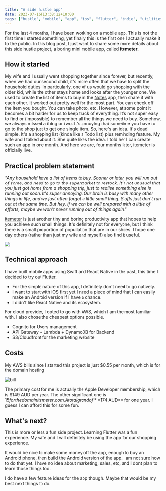 ```yaml
---
title: "A side hustle app"
date: 2023-07-16T13:38:12+10:00
tags: ["hustle", "mobile", "app", "ios", "flutter", "indie", "utilities", "shopping", "reminder", "saving"]
---
```


For the last 4 months, I have been working on a mobile app. This is not the first time I started something, yet finally this is the first one I actually make it to the public. In this blog post, I just want to share some more details about this side hustle project, a boring mini mobile app, called **itemeter**.

## How it started

My wife and I usually went shopping together since forever, but recently, when we had our second child, it's more often that we have to split the household duties. In particularly, one of us would go shopping with the older kid, while the other stays home and looks after the younger one. We used to create the list of items to buy in the [Notes](https://apps.apple.com/us/app/notes/id1110145109) app, then share it with each other. It worked out pretty well for the most part. You can check off the item you bought. You can take photo, etc. However, at some point it becomes a bit harder for us to keep track of everything. It's not super easy to find or (impossible) to remember all the things we need to buy. Somehow, we always missed a thing or two. It's annoying that sometime you have to go to the shop just to get one single item. So, here's an idea. It's dead simple. It's a shopping list (kinda like a Todo list) plus reminding feature. My wife and I talked about it. She quite likes the idea. I told her I can create such an app in one month. And here we are, four months later, itemeter is officially live.

## Practical problem statement

_"Any household have a list of items to buy. Sooner or later, you will run out of some, and need to go to the supermarket to restock. It's not unusual that you just got home from a shopping trip, just to realise something else is running out soon. It's super annoying. Our brain is busy with many other things in life, and we just often forgot a little small thing. Stuffs just don't run out at the same time. But hey, if we can be well prepared with a little of efforts, maybe we won't never running out of things again."_

[itemeter](https://itemeter.com) is just another tiny and boring productivity app that hopes to help you achieve such small things. It's definitely not for everyone, but I think there is a small proportion of popullation that are in our shoes. I hope one day others (rather than just my wife and myself) also find it useful.

![](/website.png)

## Technical approach

I have built mobile apps using Swift and React Native in the past, this time I decided to try out Flutter. 
- For the simple nature of this app, I definitely don't need to go natively.
- I want to start with iOS first yet I need a piece of mind that I can easily make an Android version if I have a chance.
- I didn't like React Native and its ecosystem.

For cloud provider, I opted to go with AWS, which I am the most familiar with. I also chose the cheapest options possible.
- Cognito for Users management
- API Gateway + Lambda + DynamoDB for Backend
- S3/Cloudfront for the marketing website

## Costs

My AWS bills since I started this project is just $0.55 per month, which is for the domain hosting

![bill](https://github.com/namnd/namnd.github.io/assets/1306029/3e8b1160-5382-4b17-82b3-662c3e337655)

The primary cost for me is actually the Apple Developer membership, which is $149 AUD per year. The other significant one is $15 for the domain itemeter.com.
A total grand of **$174 AUD** for one year. I guess I can afford this for some fun.

## What's next?

This is more or less a fun side project. Learning Flutter was a fun experience. My wife and I will definitely be using the app for our shopping experience.

It would be nice to make some money off the app, enough to buy an Android phone, then build the Android version of the app.
I am not sure how to do that yet. I have no idea about marketing, sales, etc, and I dont plan to learn those things too.

I do have a few feature ideas for the app though. Maybe that would be my best next things to do.
